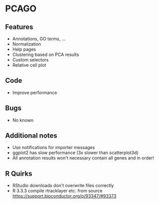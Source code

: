 # PCAGO

## Features

* Annotations, GO terms, ...
* Normalization
* Help pages
* Clustering based on PCA results
* Custom selectors
* Relative cell plot

## Code

* Improve performance

## Bugs

* No known

## Additional notes

* Use notifications for importer messages
* ggplot2 has slow performance (3x slower than scatterplot3d)
* All annotation results won't necessary contain all genes and in order!

## R Quirks

* RStudio downloads don't overwrite files correctly
* R 3.3.3 compile rtracklayer etc. from source https://support.bioconductor.org/p/93347/#93373
